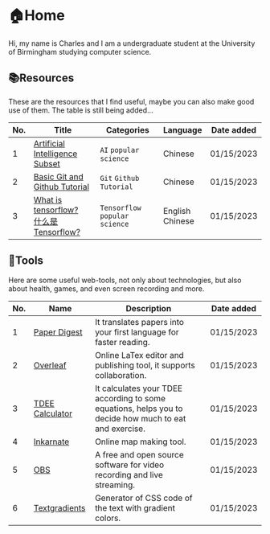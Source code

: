 # 🏠Home
Hi, my name is Charles and I am a undergraduate student at the University of Birmingham studying computer science.



## 📚Resources

These are the resources that I find useful, maybe you can also make good use of them. The table is still being added...

| No.  | Title                                                        | Categories                     | Language             | Date added |
| ---- | ------------------------------------------------------------ | ------------------------------ | -------------------- | ---------- |
| 1    | [Artificial Intelligence Subset](https://www.imangodoc.com/5834.html) | `AI` `popular science`         | Chinese              | 01/15/2023 |
| 2    | [Basic Git and Github Tutorial](https://www.cnblogs.com/yaoxiaowen/p/8227873.html) | `Git` `Github` `Tutorial`      | Chinese              | 01/15/2023 |
| 3    | [What is tensorflow?](https://developer.oracle.com/learn/technical-articles/what-is-tensorflow)<br />[什么是Tensorflow?](https://developer.oracle.com/zh/learn/technical-articles/1481879245863-120-what-is-tensorflow#:~:text=TensorFlow%20%E6%98%AF%E6%9C%BA%E5%99%A8%E5%AD%A6%E4%B9%A0%E5%BC%80%E5%8F%91,%E6%9C%BA%E5%99%A8%E5%AD%A6%E4%B9%A0%E5%92%8C%E4%BA%BA%E5%B7%A5%E6%99%BA%E8%83%BD%E3%80%82) | `Tensorflow` `popular science` | English<br />Chinese | 01/15/2023 |



## 🔧Tools

Here are some useful web-tools, not only about technologies, but also about health, games, and even screen recording and more.

| No.  | Name                                                 | Description                                                  | Date added |
| ---- | ---------------------------------------------------- | ------------------------------------------------------------ | ---------- |
| 1    | [Paper Digest](https://www.paper-digest.com/)        | It translates papers into your first language for faster reading. | 01/15/2023 |
| 2    | [Overleaf](www.overleaf.com)                         | Online LaTex editor and publishing tool, it supports collaboration. | 01/15/2023 |
| 3    | [TDEE Calculator](https://tdeecalculator.net/)       | It calculates your TDEE according to some equations, helps you to decide how much to eat and exercise. | 01/15/2023 |
| 4    | [Inkarnate](https://inkarnate.com/)                  | Online map making tool.                                      | 01/15/2023 |
| 5    | [OBS](https://obsproject.com/download?webuid=q6k37g) | A free and open source software for video recording and live streaming. | 01/15/2023 |
| 6    | [Textgradients](https://textgradients.com/)          | Generator of CSS code of the text with gradient colors.      | 01/15/2023 |
